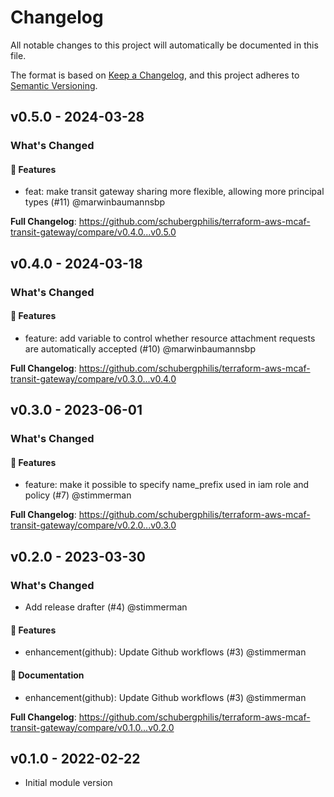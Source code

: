 # Changelog

All notable changes to this project will automatically be documented in this file.

The format is based on [Keep a Changelog](https://keepachangelog.com/en/1.0.0/),
and this project adheres to [Semantic Versioning](https://semver.org/spec/v2.0.0.html).

## v0.5.0 - 2024-03-28

### What's Changed

#### 🚀 Features

* feat: make transit gateway sharing more flexible, allowing more principal types (#11) @marwinbaumannsbp

**Full Changelog**: https://github.com/schubergphilis/terraform-aws-mcaf-transit-gateway/compare/v0.4.0...v0.5.0

## v0.4.0 - 2024-03-18

### What's Changed

#### 🚀 Features

* feature: add variable to control whether resource attachment requests are automatically accepted (#10) @marwinbaumannsbp

**Full Changelog**: https://github.com/schubergphilis/terraform-aws-mcaf-transit-gateway/compare/v0.3.0...v0.4.0

## v0.3.0 - 2023-06-01

### What's Changed

#### 🚀 Features

- feature: make it possible to specify name_prefix used in iam role and policy (#7) @stimmerman

**Full Changelog**: https://github.com/schubergphilis/terraform-aws-mcaf-transit-gateway/compare/v0.2.0...v0.3.0

## v0.2.0 - 2023-03-30

### What's Changed

- Add release drafter (#4) @stimmerman

#### 🚀 Features

- enhancement(github): Update Github workflows (#3) @stimmerman

#### 📖 Documentation

- enhancement(github): Update Github workflows (#3) @stimmerman

**Full Changelog**: https://github.com/schubergphilis/terraform-aws-mcaf-transit-gateway/compare/v0.1.0...v0.2.0

## v0.1.0 - 2022-02-22

- Initial module version
